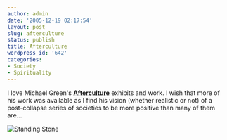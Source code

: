 ```yaml
---
author: admin
date: '2005-12-19 02:17:54'
layout: post
slug: afterculture
status: publish
title: Afterculture
wordpress_id: '642'
categories:
- Society
- Spirituality
---
```


I love Michael Green's **[Afterculture](http://art.afterculture.org/)**
exhibits and work. I wish that more of his work was available as I find
his vision (whether realistic or not) of a post-collapse series of
societies to be more positive than many of them are...

![Standing
Stone](http://www.arcanology.com/images/Standing-stone-painted.jpg)
